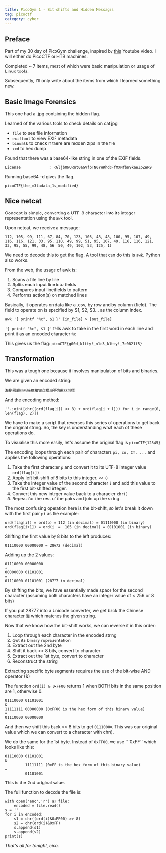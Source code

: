 ```yaml
---
title: PicoGym 1 - Bit-shifts and Hidden Messages
tag: picoctf
category: cyber
---
```


## Preface

Part of my 30 day of PicoGym challenge, inspired by [this](https://youtu.be/Zw25_ySOrC0?si=SytxBF1AC4aJYOkq) Youtube video. I will either do PicoCTF or HTB machines.

Completed ~ 7 items, most of which were basic manipulation or usage of Linux tools. 

Subsequently, I'll only write about the items from which I learned something new.

## Basic Image Forensics

This one had a .jpg containing the hidden flag. 

Learned of the various tools to check details on cat.jpg
- ```file``` to see file information
- ```exiftool``` to view EXIF metadata
- ```binwalk``` to check if there are hidden zips in the file
- ```xxd``` to hex dump

Found that there was a base64-like string in one of the EXIF fields.

```License             : cGljb0NURnt0aGVfbTN0YWRhdGFfMXNfbW9kaWZpZWR9```

Running base64 -d gives the flag.

```picoCTF{the_m3tadata_1s_modified}```

## Nice netcat

Concept is simple, converting a UTF-8 character into its integer representation using the ```awk``` tool.

Upon netcat, we receive a message:

```112, 105, 99, 111, 67, 84, 70, 123, 103, 48, 48, 100, 95, 107, 49, 116, 116, 121, 33, 95, 110, 49, 99, 51, 95, 107, 49, 116, 116, 121, 33, 95, 55, 99, 48, 56, 50, 49, 102, 53, 125, 10```

We need to decode this to get the flag. A tool that can do this is ```awk```. Python also works.

From the web, the usage of awk is:
1. Scans a file line by line 
2. Splits each input line into fields 
3. Compares input line/fields to pattern 
4. Performs action(s) on matched lines

Basically, it operates on data like a .csv, by row and by column (field). The field to operate on is specified by $1, $2, $3... as the column index.

```awk '{ printf "%c", $1 }' [in_file] > [out_file]```

```'{ printf "%c", $1 }'``` tells awk to take in the first word in each line and print it as an encoded character ```%c```

This gives us the flag: ```picoCTF{g00d_k1tty!_n1c3_k1tty!_7c0821f5}```

## Transformation

This was a tough one because it involves manipulation of bits and binaries.

We are given an encoded string:

```灩捯䍔䙻ㄶ形楴獟楮獴㌴摟潦弸弰㑣〷㘰摽```

And the encoding method:

```''.join([chr((ord(flag[i]) << 8) + ord(flag[i + 1])) for i in range(0, len(flag), 2)])```

We have to make a script that reverses this series of operations to get back the original string. So, the key is understanding what each of these operations do.

To visualise this more easily, let's assume the original flag is ```picoCTF{12345}```

The encoding loops through each pair of characters ```pi, co, CT, ...``` and applies the following operations:
1. Take the first character ```p``` and convert it to its UTF-8 integer value ```ord(flag[i])```
2. Apply left bit-shift of 8 bits to this integer. ```<< 8```
3. Take the integer value of the second character ```i``` and add this value to the first bit-shifted integer.
4. Convert this new integer value back to a character ```chr()```
5. Repeat for the rest of the pairs and join up the string.

The most confusing operation here is the bit-shift, so let's break it down with the first pair ```pi``` as the example:

    ord(flag[i]) = ord(p) = 112 (in decimal) = 01110000 (in binary)
    ord(flag[i+1]) = ord(i) =  105 (in decimal) = 01101001 (in binary)

Shifting the first value by 8 bits to the left produces: 

    01110000 00000000 = 28672 (decimal)

Adding up the 2 values:

    01110000 00000000 
    +
    00000000 01101001
    =
    01110000 01101001 (28777 in decimal)

By shifting the bits, we have essentially made space for the second character (assuming both characters have an integer value of < 256 or 8 bits)

If you put 28777 into a Unicode converter, we get back the Chinese character ```灩``` which matches the given string.

Now that we know how the bit-shift works, we can reverse it in this order:
1. Loop through each character in the encoded string
2. Get its binary representation
3. Extract out the 2nd byte
4. Shift it back >> 8 bits, convert to character
5. Extract out the 1st byte, convert to character
6. Reconstruct the string

Extracting specific byte segments requires the use of the bit-wise AND operator (&)

The function ```ord(i) & 0xFF00``` returns 1 when BOTH bits in the same position are 1, otherwise 0.

    01110000 01101001 
    &
    11111111 00000000 (0xFF00 is the hex form of this binary value)
    = 
    01110000 00000000

And then we shift this back >> 8 bits to get ```01110000```. This was our original value which we can convert to a character with chr().

We do the same for the 1st byte. Instead of ```0xFF00```, we use ```0xFF`` which looks like this:

    01110000 01101001 
    &
             11111111 (0xFF is the hex form of this binary value)
    = 
             01101001

This is the 2nd original value.

The full function to decode the file is:

    with open('enc','r') as file:
	    encoded = file.read()
    s = ''
    for i in encoded:
        s1 = chr((ord(i)&0xFF00) >> 8)
        s2 = chr(ord(i)&0xFF)
        s.append(s1)
        s.append(s2)
    print(s)


*That's all for tonight, ciao.*


